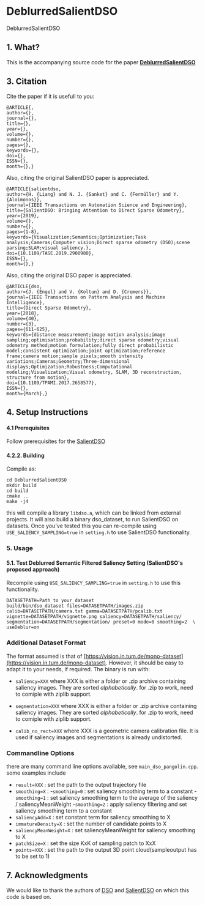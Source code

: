 # DeblurredSalientDSO

DeblurredSalientDSO

## 1. What?
This is the accompanying source code for the paper **[DeblurredSalientDSO](https://ieeexplore.ieee.org)**

## 3. Citation
Cite the paper if it is usefull to you:

```
@ARTICLE{, 
author={}, 
journal={}, 
title={}, 
year={}, 
volume={}, 
number={}, 
pages={}, 
keywords={}, 
doi={}, 
ISSN={}, 
month={},}
```




Also, citing the original SalientDSO paper is appreciated.

```
@ARTICLE{salientdso, 
author={H. {Liang} and N. J. {Sanket} and C. {Fermüller} and Y. {Aloimonos}}, 
journal={IEEE Transactions on Automation Science and Engineering}, 
title={SalientDSO: Bringing Attention to Direct Sparse Odometry}, 
year={2019}, 
volume={}, 
number={}, 
pages={1-8}, 
keywords={Visualization;Semantics;Optimization;Task analysis;Cameras;Computer vision;Direct sparse odometry (DSO);scene parsing;SLAM;visual saliency.}, 
doi={10.1109/TASE.2019.2900980}, 
ISSN={}, 
month={},}
```

Also, citing the original DSO paper is appreciated.

```
@ARTICLE{dso, 
author={J. {Engel} and V. {Koltun} and D. {Cremers}}, 
journal={IEEE Transactions on Pattern Analysis and Machine Intelligence}, 
title={Direct Sparse Odometry}, 
year={2018}, 
volume={40}, 
number={3}, 
pages={611-625}, 
keywords={distance measurement;image motion analysis;image sampling;optimisation;probability;direct sparse odometry;visual odometry method;motion formulation;fully direct probabilistic model;consistent optimization;joint optimization;reference frame;camera motion;sample pixels;smooth intensity variations;Cameras;Geometry;Three-dimensional displays;Optimization;Robustness;Computational modeling;Visualization;Visual odometry, SLAM, 3D reconstruction, structure from motion}, 
doi={10.1109/TPAMI.2017.2658577}, 
ISSN={}, 
month={March},}
```

## 4. Setup Instructions

#### 4.1 Prerequisites
Follow prerequisites for the [SalientDSO](https://github.com/prgumd/SalientDSO) 

#### 4.2.2. Building
Compile as:
```
cd DeblurredSalientDSO
mkdir build
cd build
cmake ..
make -j4

```



this will compile a library ```libdso.a```, which can be linked from external projects. It will also build a binary dso\_dataset, to run SalientDSO on datasets. Once you've tested this you can re-compile using ```USE_SALIENCY_SAMPLING=true``` in ```setting.h``` to use SalientDSO functionality.


### 5. Usage


#### 5.1. Test Deblurred Semantic Filtered Saliency Setting (SalientDSO's proposed approach)
Recompile using ```USE_SALIENCY_SAMPLING=true``` in ```setting.h``` to use this functionality. 
```
DATASETPATH=Path to your dataset
build/bin/dso_dataset files=DATASETPATH/images.zip calib=DATASETPATH/camera.txt gamma=DATASETPATH/pcalib.txt vignette=DATASETPATH/vignette.png saliency=DATASETPATH/saliency/ segmentation=DATASETPATH/segmentation/ preset=0 mode=0 smoothing=2  \ 
useDeblur=on

```

### Additional Dataset Format
The format assumed is that of [https://vision.in.tum.de/mono-dataset](https://vision.in.tum.de/mono-dataset).
However, it should be easy to adapt it to your needs, if required. The binary is run with:

- `saliency=XXX` where XXX is either a folder or .zip archive containing saliency images. They are sorted *alphabetically*. for .zip to work, need to comiple with ziplib support.

- `segmentation=XXX` where XXX is either a folder or .zip archive containing saliency images. They are sorted *alphabetically*. for .zip to work, need to comiple with ziplib support.

- `calib_no_rect=XXX` where XXX is a geometric camera calibration file. It is used if saliency images and segmentations is already undistorted.

### Commandline Options
there are many command line options available, see `main_dso_pangolin.cpp`. some examples include
- `result=XXX` : set the path to the output trajectory file
- `smoothing=X` : 
  -`smoothing=0` : set saliency smoothing term to a constant
  -`smoothing=1` : set saliency smoothing term to the average of the saliency / saliencyMeanWeight
  -`smoothing=2` : apply saliency filtering and set saliency smoothing term to a constant
- `saliencyAdd=X` : set constant term for saliency smoothing to X
- `immatureDensity=X` : set the number of candidate points to X
- `saliencyMeanWeight=X` : set saliencyMeanWeight for saliency smoothing to X
- `patchSize=X` : set the size KxK of sampling patch to XxX
- `points=XXX` : set the path to the output 3D point cloud(sampleoutput has to be set to 1)



## 7. Acknowledgments

We would like to thank the authors of [DSO](https://github.com/JakobEngel/dso) and [SalientDSO](https://github.com/prgumd/SalientDSO) on which this code is based on.
